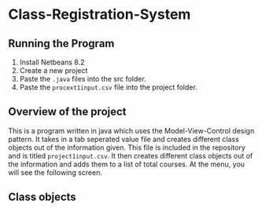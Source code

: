 # Class-Registration-System
## Running the Program
1. Install Netbeans 8.2
2. Create a new project 
3. Paste the `.java` files into the src folder.
4. Paste the `procext1input.csv` file into the project folder.

## Overview of the project
This is a program written in java which uses the Model-View-Control design pattern. It takes in a tab seperated value file and creates different class objects out of the information given. This file is included in the repository and is titled `project1input.csv`. It then creates different class objects out of the information and adds them to a list of total courses. At the menu, you will see the following screen.

## Class objects

